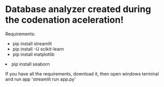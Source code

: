 # Database analyzer created during the codenation aceleration!

<p> Requirements: </p>
<ul>
  <li>pip install streamlit</li>
  <li>pip install -U scikit-learn</li>
  <li>pip install matplotlib </ul>
  <li>pip install seaborn</li>
</ul>

<p> If you have all the requirements, download it, then open windows terminal and run app 'streamlit run app.py' </p>
